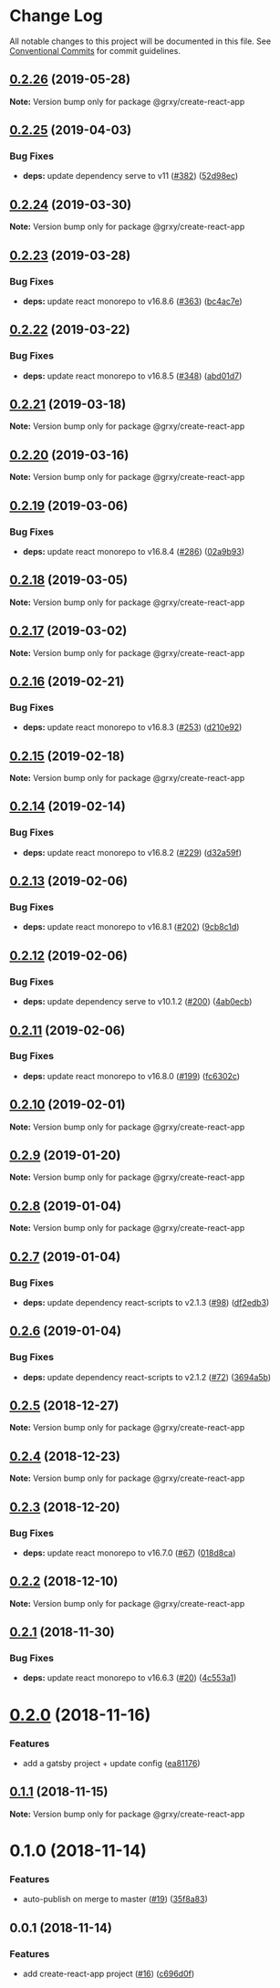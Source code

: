 # Change Log

All notable changes to this project will be documented in this file.
See [Conventional Commits](https://conventionalcommits.org) for commit guidelines.

## [0.2.26](https://github.com/grxy/grxy/tree/master/projects/create-react-app/compare/@grxy/create-react-app@0.2.25...@grxy/create-react-app@0.2.26) (2019-05-28)

**Note:** Version bump only for package @grxy/create-react-app

## [0.2.25](https://github.com/grxy/grxy/tree/master/projects/create-react-app/compare/@grxy/create-react-app@0.2.24...@grxy/create-react-app@0.2.25) (2019-04-03)

### Bug Fixes

-   **deps:** update dependency serve to v11 ([#382](https://github.com/grxy/grxy/tree/master/projects/create-react-app/issues/382)) ([52d98ec](https://github.com/grxy/grxy/tree/master/projects/create-react-app/commit/52d98ec))

## [0.2.24](https://github.com/grxy/grxy/tree/master/projects/create-react-app/compare/@grxy/create-react-app@0.2.23...@grxy/create-react-app@0.2.24) (2019-03-30)

**Note:** Version bump only for package @grxy/create-react-app

## [0.2.23](https://github.com/grxy/grxy/tree/master/projects/create-react-app/compare/@grxy/create-react-app@0.2.22...@grxy/create-react-app@0.2.23) (2019-03-28)

### Bug Fixes

-   **deps:** update react monorepo to v16.8.6 ([#363](https://github.com/grxy/grxy/tree/master/projects/create-react-app/issues/363)) ([bc4ac7e](https://github.com/grxy/grxy/tree/master/projects/create-react-app/commit/bc4ac7e))

## [0.2.22](https://github.com/grxy/grxy/tree/master/projects/create-react-app/compare/@grxy/create-react-app@0.2.21...@grxy/create-react-app@0.2.22) (2019-03-22)

### Bug Fixes

-   **deps:** update react monorepo to v16.8.5 ([#348](https://github.com/grxy/grxy/tree/master/projects/create-react-app/issues/348)) ([abd01d7](https://github.com/grxy/grxy/tree/master/projects/create-react-app/commit/abd01d7))

## [0.2.21](https://github.com/grxy/grxy/tree/master/projects/create-react-app/compare/@grxy/create-react-app@0.2.20...@grxy/create-react-app@0.2.21) (2019-03-18)

**Note:** Version bump only for package @grxy/create-react-app

## [0.2.20](https://github.com/grxy/grxy/tree/master/projects/create-react-app/compare/@grxy/create-react-app@0.2.19...@grxy/create-react-app@0.2.20) (2019-03-16)

**Note:** Version bump only for package @grxy/create-react-app

## [0.2.19](https://github.com/grxy/grxy/tree/master/projects/create-react-app/compare/@grxy/create-react-app@0.2.18...@grxy/create-react-app@0.2.19) (2019-03-06)

### Bug Fixes

-   **deps:** update react monorepo to v16.8.4 ([#286](https://github.com/grxy/grxy/tree/master/projects/create-react-app/issues/286)) ([02a9b93](https://github.com/grxy/grxy/tree/master/projects/create-react-app/commit/02a9b93))

## [0.2.18](https://github.com/grxy/grxy/tree/master/projects/create-react-app/compare/@grxy/create-react-app@0.2.17...@grxy/create-react-app@0.2.18) (2019-03-05)

**Note:** Version bump only for package @grxy/create-react-app

## [0.2.17](https://github.com/grxy/grxy/tree/master/projects/create-react-app/compare/@grxy/create-react-app@0.2.16...@grxy/create-react-app@0.2.17) (2019-03-02)

**Note:** Version bump only for package @grxy/create-react-app

## [0.2.16](https://github.com/grxy/grxy/tree/master/projects/create-react-app/compare/@grxy/create-react-app@0.2.15...@grxy/create-react-app@0.2.16) (2019-02-21)

### Bug Fixes

-   **deps:** update react monorepo to v16.8.3 ([#253](https://github.com/grxy/grxy/tree/master/projects/create-react-app/issues/253)) ([d210e92](https://github.com/grxy/grxy/tree/master/projects/create-react-app/commit/d210e92))

## [0.2.15](https://github.com/grxy/grxy/tree/master/projects/create-react-app/compare/@grxy/create-react-app@0.2.14...@grxy/create-react-app@0.2.15) (2019-02-18)

**Note:** Version bump only for package @grxy/create-react-app

## [0.2.14](https://github.com/grxy/grxy/tree/master/projects/create-react-app/compare/@grxy/create-react-app@0.2.13...@grxy/create-react-app@0.2.14) (2019-02-14)

### Bug Fixes

-   **deps:** update react monorepo to v16.8.2 ([#229](https://github.com/grxy/grxy/tree/master/projects/create-react-app/issues/229)) ([d32a59f](https://github.com/grxy/grxy/tree/master/projects/create-react-app/commit/d32a59f))

## [0.2.13](https://github.com/grxy/grxy/tree/master/projects/create-react-app/compare/@grxy/create-react-app@0.2.12...@grxy/create-react-app@0.2.13) (2019-02-06)

### Bug Fixes

-   **deps:** update react monorepo to v16.8.1 ([#202](https://github.com/grxy/grxy/tree/master/projects/create-react-app/issues/202)) ([9cb8c1d](https://github.com/grxy/grxy/tree/master/projects/create-react-app/commit/9cb8c1d))

## [0.2.12](https://github.com/grxy/grxy/tree/master/projects/create-react-app/compare/@grxy/create-react-app@0.2.11...@grxy/create-react-app@0.2.12) (2019-02-06)

### Bug Fixes

-   **deps:** update dependency serve to v10.1.2 ([#200](https://github.com/grxy/grxy/tree/master/projects/create-react-app/issues/200)) ([4ab0ecb](https://github.com/grxy/grxy/tree/master/projects/create-react-app/commit/4ab0ecb))

## [0.2.11](https://github.com/grxy/grxy/tree/master/projects/create-react-app/compare/@grxy/create-react-app@0.2.10...@grxy/create-react-app@0.2.11) (2019-02-06)

### Bug Fixes

-   **deps:** update react monorepo to v16.8.0 ([#199](https://github.com/grxy/grxy/tree/master/projects/create-react-app/issues/199)) ([fc6302c](https://github.com/grxy/grxy/tree/master/projects/create-react-app/commit/fc6302c))

## [0.2.10](https://github.com/grxy/grxy/tree/master/projects/create-react-app/compare/@grxy/create-react-app@0.2.9...@grxy/create-react-app@0.2.10) (2019-02-01)

**Note:** Version bump only for package @grxy/create-react-app

## [0.2.9](https://github.com/grxy/grxy/tree/master/projects/create-react-app/compare/@grxy/create-react-app@0.2.8...@grxy/create-react-app@0.2.9) (2019-01-20)

**Note:** Version bump only for package @grxy/create-react-app

## [0.2.8](https://github.com/grxy/grxy/tree/master/projects/create-react-app/compare/@grxy/create-react-app@0.2.7...@grxy/create-react-app@0.2.8) (2019-01-04)

**Note:** Version bump only for package @grxy/create-react-app

## [0.2.7](https://github.com/grxy/grxy/tree/master/projects/create-react-app/compare/@grxy/create-react-app@0.2.6...@grxy/create-react-app@0.2.7) (2019-01-04)

### Bug Fixes

-   **deps:** update dependency react-scripts to v2.1.3 ([#98](https://github.com/grxy/grxy/tree/master/projects/create-react-app/issues/98)) ([df2edb3](https://github.com/grxy/grxy/tree/master/projects/create-react-app/commit/df2edb3))

## [0.2.6](https://github.com/grxy/grxy/tree/master/projects/create-react-app/compare/@grxy/create-react-app@0.2.5...@grxy/create-react-app@0.2.6) (2019-01-04)

### Bug Fixes

-   **deps:** update dependency react-scripts to v2.1.2 ([#72](https://github.com/grxy/grxy/tree/master/projects/create-react-app/issues/72)) ([3694a5b](https://github.com/grxy/grxy/tree/master/projects/create-react-app/commit/3694a5b))

## [0.2.5](https://github.com/grxy/grxy/tree/master/projects/create-react-app/compare/@grxy/create-react-app@0.2.4...@grxy/create-react-app@0.2.5) (2018-12-27)

**Note:** Version bump only for package @grxy/create-react-app

## [0.2.4](https://github.com/grxy/grxy/tree/master/projects/create-react-app/compare/@grxy/create-react-app@0.2.3...@grxy/create-react-app@0.2.4) (2018-12-23)

**Note:** Version bump only for package @grxy/create-react-app

## [0.2.3](https://github.com/grxy/grxy/tree/master/projects/create-react-app/compare/@grxy/create-react-app@0.2.2...@grxy/create-react-app@0.2.3) (2018-12-20)

### Bug Fixes

-   **deps:** update react monorepo to v16.7.0 ([#67](https://github.com/grxy/grxy/tree/master/projects/create-react-app/issues/67)) ([018d8ca](https://github.com/grxy/grxy/tree/master/projects/create-react-app/commit/018d8ca))

## [0.2.2](https://github.com/grxy/grxy/tree/master/projects/create-react-app/compare/@grxy/create-react-app@0.2.1...@grxy/create-react-app@0.2.2) (2018-12-10)

**Note:** Version bump only for package @grxy/create-react-app

## [0.2.1](https://github.com/grxy/grxy/tree/master/projects/create-react-app/compare/@grxy/create-react-app@0.2.0...@grxy/create-react-app@0.2.1) (2018-11-30)

### Bug Fixes

-   **deps:** update react monorepo to v16.6.3 ([#20](https://github.com/grxy/grxy/tree/master/projects/create-react-app/issues/20)) ([4c553a1](https://github.com/grxy/grxy/tree/master/projects/create-react-app/commit/4c553a1))

# [0.2.0](https://github.com/grxy/grxy/tree/master/projects/create-react-app/compare/@grxy/create-react-app@0.1.1...@grxy/create-react-app@0.2.0) (2018-11-16)

### Features

-   add a gatsby project + update config ([ea81176](https://github.com/grxy/grxy/tree/master/projects/create-react-app/commit/ea81176))

## [0.1.1](https://github.com/grxy/grxy/compare/@grxy/create-react-app@0.1.0...@grxy/create-react-app@0.1.1) (2018-11-15)

**Note:** Version bump only for package @grxy/create-react-app

# 0.1.0 (2018-11-14)

### Features

-   auto-publish on merge to master ([#19](https://github.com/grxy/grxy/issues/19)) ([35f8a83](https://github.com/grxy/grxy/commit/35f8a83))

## 0.0.1 (2018-11-14)

### Features

-   add create-react-app project ([#16](https://github.com/grxy/grxy/issues/16)) ([c696d0f](https://github.com/grxy/grxy/commit/c696d0f))
